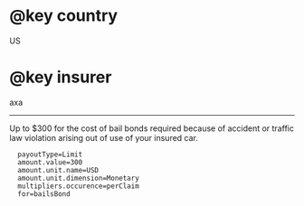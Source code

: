 # @key country
US  

# @key insurer
axa

---
Up to $300 for the cost of bail bonds required because of accident or traffic law violation arising out of use of your insured car.
```
  payoutType=Limit
  amount.value=300
  amount.unit.name=USD
  amount.unit.dimension=Monetary
  multipliers.occurence=perClaim
  for=bailsBond
```